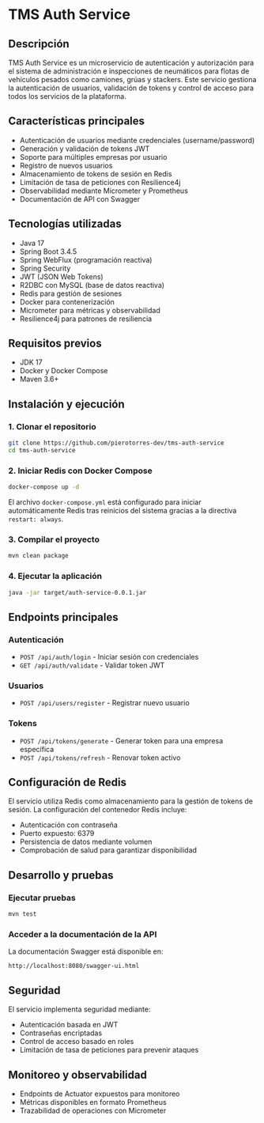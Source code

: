 # TMS Auth Service

## Descripción

TMS Auth Service es un microservicio de autenticación y autorización para el sistema de administración e inspecciones de neumáticos para flotas de vehículos pesados como camiones, grúas y stackers. Este servicio gestiona la autenticación de usuarios, validación de tokens y control de acceso para todos los servicios de la plataforma.

## Características principales

- Autenticación de usuarios mediante credenciales (username/password)
- Generación y validación de tokens JWT
- Soporte para múltiples empresas por usuario
- Registro de nuevos usuarios
- Almacenamiento de tokens de sesión en Redis
- Limitación de tasa de peticiones con Resilience4j
- Observabilidad mediante Micrometer y Prometheus
- Documentación de API con Swagger

## Tecnologías utilizadas

- Java 17
- Spring Boot 3.4.5
- Spring WebFlux (programación reactiva)
- Spring Security
- JWT (JSON Web Tokens)
- R2DBC con MySQL (base de datos reactiva)
- Redis para gestión de sesiones
- Docker para contenerización
- Micrometer para métricas y observabilidad
- Resilience4j para patrones de resiliencia

## Requisitos previos

- JDK 17
- Docker y Docker Compose
- Maven 3.6+

## Instalación y ejecución

### 1. Clonar el repositorio

```bash
git clone https://github.com/pierotorres-dev/tms-auth-service
cd tms-auth-service
```

### 2. Iniciar Redis con Docker Compose

```bash
docker-compose up -d
```

El archivo `docker-compose.yml` está configurado para iniciar automáticamente Redis tras reinicios del sistema gracias a la directiva `restart: always`.

### 3. Compilar el proyecto

```bash
mvn clean package
```

### 4. Ejecutar la aplicación

```bash
java -jar target/auth-service-0.0.1.jar
```

## Endpoints principales

### Autenticación

- `POST /api/auth/login` - Iniciar sesión con credenciales
- `GET /api/auth/validate` - Validar token JWT

### Usuarios

- `POST /api/users/register` - Registrar nuevo usuario

### Tokens

- `POST /api/tokens/generate` - Generar token para una empresa específica
- `POST /api/tokens/refresh` - Renovar token activo

## Configuración de Redis

El servicio utiliza Redis como almacenamiento para la gestión de tokens de sesión. La configuración del contenedor Redis incluye:

- Autenticación con contraseña
- Puerto expuesto: 6379
- Persistencia de datos mediante volumen
- Comprobación de salud para garantizar disponibilidad

## Desarrollo y pruebas

### Ejecutar pruebas

```bash
mvn test
```

### Acceder a la documentación de la API

La documentación Swagger está disponible en:

```
http://localhost:8080/swagger-ui.html
```

## Seguridad

El servicio implementa seguridad mediante:

- Autenticación basada en JWT
- Contraseñas encriptadas
- Control de acceso basado en roles
- Limitación de tasa de peticiones para prevenir ataques

## Monitoreo y observabilidad

- Endpoints de Actuator expuestos para monitoreo
- Métricas disponibles en formato Prometheus
- Trazabilidad de operaciones con Micrometer